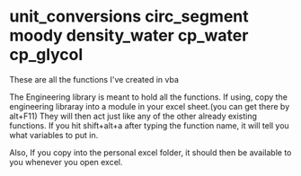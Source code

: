 unit_conversions
circ_segment
moody
density_water
cp_water
cp_glycol
================

These are all the functions I've created in vba

The Engineering library is meant to hold all the functions. 
If using, copy the engineering libraray into a module in your excel sheet.(you can get there by alt+F11)
They will then act just like any of the other already existing functions.
If you hit shift+alt+a after typing the function name, it will tell you what variables to put in.

Also, If you copy into the personal excel folder, it should then be available to you whenever you open excel.
